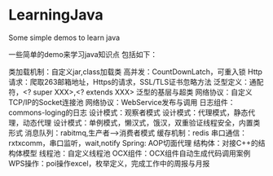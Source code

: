 # LearningJava
Some simple demos to learn java

一些简单的demo来学习java知识点
包括如下：

类加载机制：自定义jar,class加载类
高并发：CountDownLatch，可重入锁
Http请求：爬取263邮箱地址，Https的请求，SSL/TLS证书忽略方法
泛型定义：通配符，<? super XXX>,<? extends XXX> 泛型的基层与超类
网络协议：自定义TCP/IP的Socket连接池
网络协议：WebService发布与调用
日志组件：commons-loging的日志
设计模式：观察者模式
设计模式：代理模式，静态代理，动态代理
设计模式：单例模式，懒汉式，饿汉，双重验证线程安全，内置类形式
消息队列：rabitmq,生产者-->消费者模式
缓存机制：redis
串口通信：rxtxcomm，串口监听，wait,notify
Spring: AOP切面代理
结构体：对接C++的结构体模型
线程池：自定义线程池
OCX组件：OCX组件自动生成代码调用案例
WPS操作：poi操作excel，枚举定义，完成工作中的周报与月报




